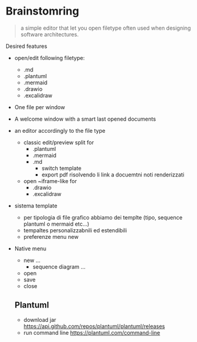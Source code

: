 # Brainstomring 

> a simple editor that let you open filetype often used when designing software architectures.

Desired features

- open/edit following filetype:
  - .md
  - .plantuml
  - .mermaid
  - .drawio
  - .excalidraw
  
- One file per window
- A welcome window with a smart last opened documents
- an editor accordingly to the file type
  - classic edit/preview split for
    - .plantuml
    - .mermaid
    - .md
      - switch template
      - export pdf risolvendo li link a docuemtni noti renderizzati
  - open ~iframe-like for
    - .drawio
    - .excalidraw
- sistema template
  - per tipologia di file grafico abbiamo dei templte (tipo, sequence plantuml o mermaid etc...)
  - tempaltes personalizzabnili ed estendibili
  - preferenze menu new
- Native menu
  - new ...
    - sequence diagram ...
  - open
  - save
  - close


  ## Plantuml

  - download jar https://api.github.com/repos/plantuml/plantuml/releases
  - run command line https://plantuml.com/command-line

